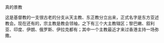 真的景教

这是基督教的一支很古老的分支从天主教、东正教分立出来，正式名字是东方亚述教会。现在还有的，宗主教是教会领袖，之下有三个大主教辖区；黎巴嫩、叙利亚、印度、伊朗、俄罗斯、伊拉克都有；其中一个主教最近才来过香港主持一场弥撒。
